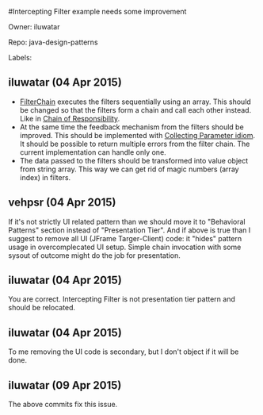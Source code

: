 #Intercepting Filter example needs some improvement

Owner: iluwatar

Repo: java-design-patterns

Labels: 

## iluwatar (04 Apr 2015)

- [FilterChain](https://github.com/iluwatar/java-design-patterns/blob/master/intercepting-filter/src/main/java/com/iluwatar/FilterChain.java) executes the filters sequentially using an array. This should be changed so that the filters form a chain and call each other instead. Like in [Chain of Responsibility](https://github.com/iluwatar/java-design-patterns/tree/master/chain).
- At the same time the feedback mechanism from the filters should be improved. This should be implemented with [Collecting Parameter idiom](http://c2.com/cgi/wiki?CollectingParameter). It should be possible to return multiple errors from the filter chain. The current implementation can handle only one.
- The data passed to the filters should be transformed into value object from string array. This way we can get rid of magic numbers (array index) in filters.


## vehpsr (04 Apr 2015)

If it's not strictly UI related pattern than we should move it to "Behavioral Patterns" section instead of "Presentation Tier".
And if above is true than I suggest to remove all UI (JFrame Targer-Client) code: it "hides" pattern usage in overcomplecated UI setup. Simple chain invocation with some sysout of outcome might do the job for presentation. 


## iluwatar (04 Apr 2015)

You are correct. Intercepting Filter is not presentation tier pattern and should be relocated.


## iluwatar (04 Apr 2015)

To me removing the UI code is secondary, but I don't object if it will be done.


## iluwatar (09 Apr 2015)

The above commits fix this issue.


